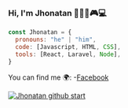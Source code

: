 ### Hi, I'm Jhonatan 👋🧑🏽🎮💻
```js
const Jhonatan = {
  pronouns: "he" | "him",
  code: [Javascript, HTML, CSS],
  tools: [React, Laravel, Node],
}
```

You can find me 🌍:
-[Facebook](https://www.facebook.com/MinosJhonatan/)

[![Jhonatan github start](https://github-readme-start.vercel.app/api?username=jhontan)](https://github.com/anuraghazra/github-readme-stats)


